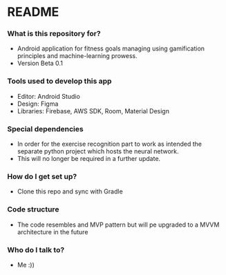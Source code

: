 # README #

### What is this repository for? ###

* Android application for fitness goals managing using gamification principles and machine-learning prowess.
* Version Beta 0.1

### Tools used to develop this app ###
* Editor:  Android Studio
* Design:  Figma
* Libraries:  Firebase, AWS SDK, Room, Material Design

### Special dependencies ###
* In order for the exercise recognition part to work as intended the separate python project which hosts the neural network.
* This will no longer be required in a further update.

### How do I get set up? ###
* Clone this repo and sync with Gradle

### Code structure ###

* The code resembles and MVP pattern but will pe upgraded to a MVVM architecture in the future

### Who do I talk to? ###

* Me :))
